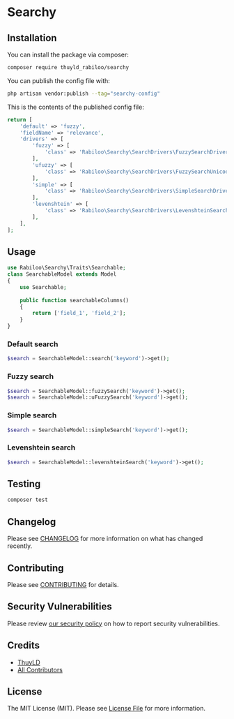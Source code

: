 # Searchy

## Installation

You can install the package via composer:

```bash
composer require thuyld_rabiloo/searchy
```

You can publish the config file with:

```bash
php artisan vendor:publish --tag="searchy-config"
```

This is the contents of the published config file:

```php
return [
    'default' => 'fuzzy',
    'fieldName' => 'relevance',
    'drivers' => [
        'fuzzy' => [
            'class' => 'Rabiloo\Searchy\SearchDrivers\FuzzySearchDriver',
        ],
        'ufuzzy' => [
            'class' => 'Rabiloo\Searchy\SearchDrivers\FuzzySearchUnicodeDriver',
        ],
        'simple' => [
            'class' => 'Rabiloo\Searchy\SearchDrivers\SimpleSearchDriver',
        ],
        'levenshtein' => [
            'class' => 'Rabiloo\Searchy\SearchDrivers\LevenshteinSearchDriver',
        ],
    ],
];
```

## Usage

```php
use Rabiloo\Searchy\Traits\Searchable;
class SearchableModel extends Model 
{
    use Searchable;
    
    public function searchableColumns() 
    {
        return ['field_1', 'field_2'];
    }
}
```

### Default search
```php
$search = SearchableModel::search('keyword')->get();
```

### Fuzzy search
```php
$search = SearchableModel::fuzzySearch('keyword')->get();
$search = SearchableModel::uFuzzySearch('keyword')->get();
```

### Simple search
```php
$search = SearchableModel::simpleSearch('keyword')->get();
```

### Levenshtein search
```php
$search = SearchableModel::levenshteinSearch('keyword')->get();
```


## Testing

```bash
composer test
```

## Changelog

Please see [CHANGELOG](CHANGELOG.md) for more information on what has changed recently.

## Contributing

Please see [CONTRIBUTING](CONTRIBUTING.md) for details.

## Security Vulnerabilities

Please review [our security policy](../../security/policy) on how to report security vulnerabilities.

## Credits

- [ThuyLD](https://github.com/thuyld)
- [All Contributors](../../contributors)

## License

The MIT License (MIT). Please see [License File](LICENSE.md) for more information.
